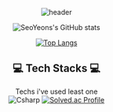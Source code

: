 <div align="center">

![header](https://capsule-render.vercel.app/api?type=Rounded&height=200&text=Welecome&fontAlign=50&color=random&customColorList=0,2,2,5,30&animation=fadeIn&desc=SeoYeon's%20Profile&descSize=25&descAlign=56&descAlignY=75)

![SeoYeons's GitHub stats](https://github-readme-stats.vercel.app/api?username=kim7510&show_icons=true&theme=dark)

[![Top Langs](https://github-readme-stats.vercel.app/api/top-langs/?username=kim7510&exclude_repo=github-readme-stats,anuraghazra.github.io)](https://github.com/kim7510/Coding-Test)
## 💻 Tech Stacks 💻 
Techs i've used least one <br/>
<img alt="Csharp" src="https://img.shields.io/badge/HTML-E34F26.svg?style=for-the-badge&logo=HTML5&logoColor=white"/>
[![Solved.ac Profile](http://mazassumnida.wtf/api/generate_badge?boj=kim7510)](https://solved.ac/kim7510)<br/>
</div>
